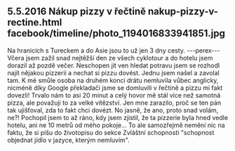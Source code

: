 5.5.2016
Nákup pizzy v řečtině
nakup-pizzy-v-rectine.html
facebook/timeline/photo_1194016833941851.jpg
--------------

Na hranicích s Tureckem a do Asie jsou to už jen 3 dny cesty. 
---perex---
Včera jsem zažil snad nejtěžší den ze všech cyklotour a do hotelu jsem dorazil až pozdě večer. Neschopen jít ven hledat potravu jsem se rozhodl najít nějakou pizzerii a nechat si pizzu dovést. Jednu jsem našel a zavolal tam. K mé smůle osoba na druhém konci drátu nemluvila vůbec anglicky, nicméně díky Google překladači jsme se domluvili v řečtině a pizzu mi fakt dovezli! Trvalo nám to asi 20 minut a celý hovor mě stál více než samotná pizza, ale považuji to za velké vítězství. Jen mne zarazilo, proč se ten pán tak ujišťoval, zda to fakt chci dovézt. No jasně, že ano, proto snad volám, ne?! Pochopil jsem to až ráno, kdy jsem zjistil, že ta pizzerie byla hned vedle hotelu, ani ne 10 metrů od mého pokoje... To ale samozřejmě nemění nic na faktu, že si píšu do životopisu do sekce Zvláštní schopnosti "schopnost objednat jídlo v jazyce, kterým nemluvím".